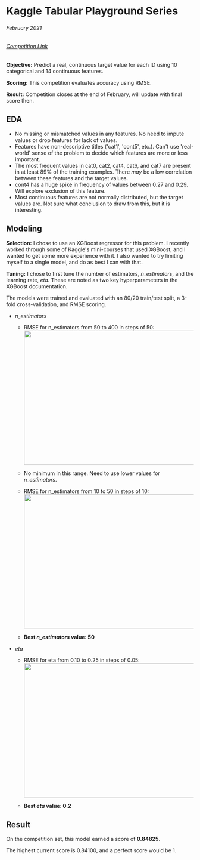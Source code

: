 # Kaggle Tabular Playground Series
###### February 2021
###### [Competition Link](https://www.kaggle.com/c/tabular-playground-series-feb-2021)

**Objective:** Predict a real, continuous target value for each ID using 10 categorical and 14 continuous features.

**Scoring:** This competition evaluates accuracy using RMSE.

**Result:** Competition closes at the end of February, will update with final score then.

## EDA

* No missing or mismatched values in any features. No need to impute values or drop features for lack of values.
* Features have non-descriptive titles ('cat1', 'cont5', etc.). Can't use 'real-world' sense of the problem to decide which features are more or less important.
* The most frequent values in cat0, cat2, cat4, cat6, and cat7 are present in at least 89% of the training examples. There *may* be a low correlation between these features and the target values.
* cont4 has a huge spike in frequency of values between 0.27 and 0.29. Will explore exclusion of this feature.
* Most continuous features are not normally distributed, but the target values are. Not sure what conclusion to draw from this, but it is interesting.

## Modeling

**Selection:** I chose to use an XGBoost regressor for this problem. I recently worked through some of Kaggle's mini-courses that used XGBoost,
and I wanted to get some more experience with it. I also wanted to try limiting myself to a single model, and do as best I can with that.

**Tuning:** I chose to first tune the number of estimators, *n_estimators*, and the learning rate, *eta*.
These are noted as two key hyperparameters in the XGBoost documentation.

The models were trained and evaluated with an 80/20 train/test split, a 3-fold cross-validation, and RMSE scoring.

* *n_estimators*
  * RMSE for n_estimators from 50 to 400 in steps of 50: <a href="url"><img src="https://raw.githubusercontent.com/krmatt/ML-Projects/master/Kaggle/Playground%2021.2/Models/XGB%20n_estimators%2050_450_50.png" align="center" height="360" width="480" ></a>

  * No minimum in this range. Need to use lower values for *n_estimators*.

  * RMSE for n_estimators from 10 to 50 in steps of 10: <a href="url"><img src="https://raw.githubusercontent.com/krmatt/ML-Projects/master/Kaggle/Playground%2021.2/Models/XGB%20n_estimators%2010_60_10.png" align="center" height="360" width="480" ></a>
  
  * **Best *n_estimators* value: 50**

* *eta*
  
  * RMSE for eta from 0.10 to 0.25 in steps of 0.05: <a href="url"><img src="https://raw.githubusercontent.com/krmatt/ML-Projects/master/Kaggle/Playground%2021.2/Models/XGB%20eta%200.10_0.30_0.05.png" align="center" height="360" width="480" ></a>
  
  * **Best *eta* value: 0.2**

## Result

On the competition set, this model earned a score of **0.84825**.

The highest current score is 0.84100, and a perfect score would be 1.
